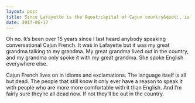 ```yaml
---
layout: post
title: Since Lafayette is the &quot;capital of Cajun country&quot;, is it still common to hear French spoken there?
date: 2017-06-17
---
```


<p>Oh no. It’s been over 15 years since I last heard anybody speaking conversational Cajun French. It was in Lafayette but it was my great grandma talking to my grandma. My great grandma lived out in the country, and my grandma only spoke it with my great grandma. She spoke English everywhere else.</p><p>Cajun French lives on in idioms and exclamations. The language itself is all but dead. The people that still know it only ever have a reason to speak it with people who are more more comfortable with it than English. And I’m fairly sure they’re all dead now. If not they’ll be out in the country.</p>
